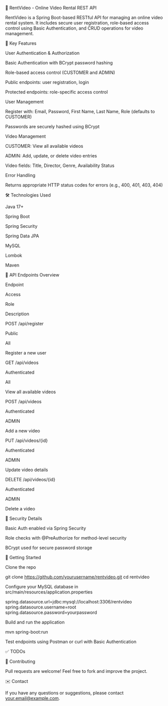 🎠 RentVideo - Online Video Rental REST API

RentVideo is a Spring Boot-based RESTful API for managing an online video rental system. It includes secure user registration, role-based access control using Basic Authentication, and CRUD operations for video management.

🔑 Key Features

User Authentication & Authorization

Basic Authentication with BCrypt password hashing

Role-based access control (CUSTOMER and ADMIN)

Public endpoints: user registration, login

Protected endpoints: role-specific access control

User Management

Register with: Email, Password, First Name, Last Name, Role (defaults to CUSTOMER)

Passwords are securely hashed using BCrypt

Video Management

CUSTOMER: View all available videos

ADMIN: Add, update, or delete video entries

Video fields: Title, Director, Genre, Availability Status

Error Handling

Returns appropriate HTTP status codes for errors (e.g., 400, 401, 403, 404)

🛠️ Technologies Used

Java 17+

Spring Boot

Spring Security

Spring Data JPA

MySQL

Lombok

Maven

📂 API Endpoints Overview

Endpoint

Access

Role

Description

POST /api/register

Public

All

Register a new user

GET /api/videos

Authenticated

All

View all available videos

POST /api/videos

Authenticated

ADMIN

Add a new video

PUT /api/videos/{id}

Authenticated

ADMIN

Update video details

DELETE /api/videos/{id}

Authenticated

ADMIN

Delete a video

🔐 Security Details

Basic Auth enabled via Spring Security

Role checks with @PreAuthorize for method-level security

BCrypt used for secure password storage

🚀 Getting Started

Clone the repo

git clone https://github.com/yourusername/rentvideo.git
cd rentvideo

Configure your MySQL database in src/main/resources/application.properties

spring.datasource.url=jdbc:mysql://localhost:3306/rentvideo
spring.datasource.username=root
spring.datasource.password=yourpassword

Build and run the application

mvn spring-boot:run

Test endpoints using Postman or curl with Basic Authentication

✅ TODOs



🤝 Contributing

Pull requests are welcome! Feel free to fork and improve the project.

✉️ Contact

If you have any questions or suggestions, please contact your.email@example.com.